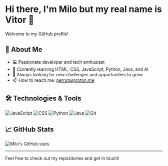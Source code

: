 # Hi there, I'm Milo but my real name is Vitor 👋

Welcome to my GitHub profile!

## 🚀 About Me

- 💻 Passionate developer and tech enthusiast
- 🌱 Currently learning HTML, CSS, JavaScript, Python, Java, and AI
- 🎯 Always looking for new challenges and opportunities to grow
- 📫 How to reach me: perrut@proton.me

## 🛠️ Technologies & Tools

![JavaScript](https://img.shields.io/badge/-JavaScript-black?style=flat-square&logo=javascript)
![CSS](https://img.shields.io/badge/-React-black?style=flat-square&logo=css)
![Python](https://img.shields.io/badge/-Python-black?style=flat-square&logo=python)
![Java](https://img.shields.io/badge/-Python-black?style=flat-square&logo=java)
![Git](https://img.shields.io/badge/-Git-black?style=flat-square&logo=git)

## 📈 GitHub Stats

![Milo's GitHub stats](https://github-readme-stats.vercel.app/api?username=milomillow&show_icons=true&theme=dracula)

---

Feel free to check out my repositories and get in touch!
